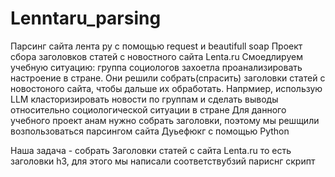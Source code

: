 # Lenntaru_parsing
Парсинг сайта лента ру с помощью request и beautifull soap
Проект сбора заголовков статей с новостного сайта Lenta.ru
Смоедлируем учебную ситуацию: группа социологов захоетла проанализировать настроение в стране. Они решили собрать(спрасить) заголовки статей с новостоного сайта, чтобы дальше их обработать. Напрмиер, использую LLM класторизировать новости по группам и сделать выводы относительно социологической ситуации в стране
Для данного учебного проект анам нужно собрать заголовки, поэтому мы решщили возпользоваться парсингом сайта Дуьефюкг с помощью Python

Наша задача - собрать Заголовки статей с сайта Lenta.ru то есть заголовки h3, для этого мы написали соответствубзий париснг скрипт
